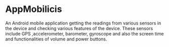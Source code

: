 # AppMobilicis
An Android mobile application getting the readings from various sensors in the device and checking various features of the device.
These sensors include GPS ,accelerometer, barometer, gyroscope and also the screen time and functionalities of volume and power buttons.
